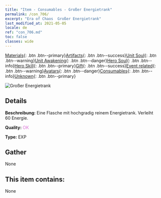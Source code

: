 ```yaml
---
title: "Item - Consumables - Großer Energietrank"
permalink: /con_706/
excerpt: "Era of Chaos  Großer Energietrank"
last_modified_at: 2021-05-05
locale: de
ref: "con_706.md"
toc: false
classes: wide
---
```

 [Materials](/ItemsDE/){: .btn .btn--primary}[Artifacts](/ItemsDE/Artifacts/){: .btn .btn--success}[Unit Soul](/ItemsDE/UnitSoul/){: .btn .btn--warning}[Unit Awakening](/ItemsDE/UnitAwakening/){: .btn .btn--danger}[Hero Soul](/ItemsDE/HeroSoul/){: .btn .btn--info}[Hero Skill](/ItemsDE/HeroSkill/){: .btn .btn--primary}[Gift](/ItemsDE/Gift/){: .btn .btn--success}[Event related](/ItemsDE/Events/){: .btn .btn--warning}[Avatars](/ItemsDE/Avatars/){: .btn .btn--danger}[Consumables](/ItemsDE/Consumables/){: .btn .btn--info}[Unknown](/ItemsDE/Unknown/){: .btn .btn--primary}

 ![Großer Energietrank](/images/t/i_506.png)

## Details
 **Beschreibung:** Eine Flasche mit hochgradig reinem Energietrank. Verleiht 60 Energie.

 **Quality:** <span style="color: #DA70D6">OK</span>

 **Type:** EXP

## Gather

  None

## This item contains:

  None

